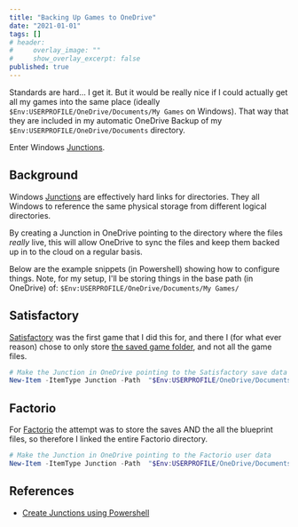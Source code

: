 ```yaml
---
title: "Backing Up Games to OneDrive"
date: "2021-01-01"
tags: []
# header:
#     overlay_image: ""
#     show_overlay_excerpt: false
published: true
---
```


Standards are hard... I get it. But it would be really nice if I could actually get all my games into the same place (ideally `$Env:USERPROFILE/OneDrive/Documents/My Games` on Windows). That way that they are included in my automatic OneDrive Backup of my `$Env:USERPROFILE/OneDrive/Documents` directory.

Enter Windows [Junctions](https://docs.microsoft.com/en-us/sysinternals/downloads/junction).

## Background

Windows [Junctions](https://docs.microsoft.com/en-us/sysinternals/downloads/junction) are effectively hard links for directories. They all Windows to reference the same physical storage from different logical directories.

By creating a Junction in OneDrive pointing to the directory where the files *really* live, this will allow OneDrive to sync the files and keep them backed up in to the cloud on a regular basis.

Below are the example snippets (in Powershell) showing how to configure things. Note, for my setup, I'll be storing things in the base path (in OneDrive) of: `$Env:USERPROFILE/OneDrive/Documents/My Games/`

## Satisfactory

[Satisfactory](https://www.satisfactorygame.com/) was the first game that I did this for, and there I (for what ever reason) chose to only store [the saved game folder](https://satisfactory.gamepedia.com/Save_files), and not all the game files.

```powershell
# Make the Junction in OneDrive pointing to the Satisfactory save data
New-Item -ItemType Junction -Path  "$Env:USERPROFILE/OneDrive/Documents/My Games/FactoryGame/" -Target "$Env:LOCALAPPDATA/FactoryGame/Saved/"
```

## Factorio

For [Factorio](https://factorio.com/) the attempt was to store the saves AND the all the blueprint files, so therefore I linked the entire Factorio directory.

```powershell
# Make the Junction in OneDrive pointing to the Factorio user data
New-Item -ItemType Junction -Path  "$Env:USERPROFILE/OneDrive/Documents/My Games/Factorio/" -Target "$Env:APPDATA/Factorio/"
```

## References

- [Create Junctions using Powershell](https://docs.microsoft.com/en-us/powershell/module/microsoft.powershell.management/new-item?view=powershell-7.1#examples)
